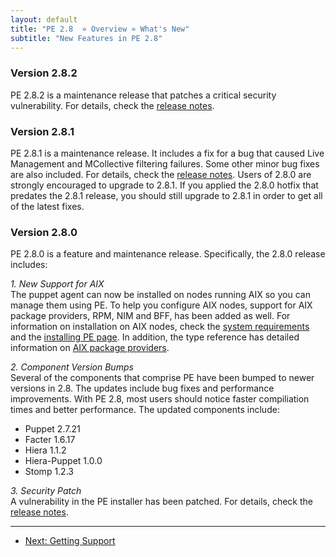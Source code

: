 ```yaml
---
layout: default
title: "PE 2.8  » Overview » What's New"
subtitle: "New Features in PE 2.8"
---
```


### Version 2.8.2
PE 2.8.2 is a maintenance release that patches a critical security vulnerability. For details, check the [release notes](http://docs.puppetlabs.com/pe/latest/appendix.html#release-notes).

### Version 2.8.1
PE 2.8.1 is a maintenance release. It includes a fix for a bug that caused Live Management and MCollective filtering failures.  Some other minor bug fixes are also included. For details, check the [release notes](http://docs.puppetlabs.com/pe/latest/appendix.html#release-notes). Users of 2.8.0 are strongly encouraged to upgrade to 2.8.1. If you applied the 2.8.0 hotfix that predates the 2.8.1 release, you should still upgrade to 2.8.1 in order to get all of the latest fixes.

### Version 2.8.0
PE 2.8.0 is a feature and maintenance release. Specifically, the 2.8.0 release includes:

*1. New Support for AIX*  
The puppet agent can now be installed on nodes running AIX so you can manage them using PE. To help you configure AIX nodes, support for AIX package providers, RPM, NIM and BFF, has been added as well. For information on installation on AIX nodes, check the [system requirements](http://docs.puppetlabs.com/pe/2.8/install_system_requirements.html) and the [installing PE page](http://docs.puppetlabs.com/pe/2.8/install_basic.html). In addition, the type reference has detailed information on [AIX package providers](http://docs.puppetlabs.com/pe/2.8/reference_type.html#package).
        
*2. Component Version Bumps*  
Several of the components that comprise PE have been bumped to newer versions in 2.8. The updates include bug fixes and performance improvements. With PE 2.8, most users should notice faster compiliation times and better performance. The updated components include:

* Puppet 2.7.21
* Facter 1.6.17
* Hiera 1.1.2
* Hiera-Puppet 1.0.0
* Stomp 1.2.3

*3. Security Patch*  
A vulnerability in the PE installer has been patched. For details, check the [release notes](http://docs.puppetlabs.com/pe/latest/appendix.html#release-notes).
    
* * * 

- [Next: Getting Support](./overview_getting_support.html)
